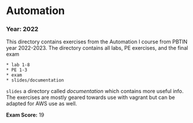 # Automation

### Year: 2022

This directory contains exercises from the Automation I course from PBTIN year 2022-2023. The directory contains all labs, PE exercises, and the final exam 

    * lab 1-8
    * PE 1-3
    * exam
    * slides/documentation

`slides` a directory called *documentation* which contains more useful info. The exercises are mostly geared towards use with vagrant but can be adapted for AWS use as well. 

**Exam Score:** 19
